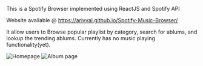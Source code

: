 This is a Spotify Browser implemented using ReactJS and Spotify API

Website available @ https://arivval.github.io/Spotify-Music-Browser/

It allow users to Browse popular playlist by category, search for ablums, and lookup the trending ablums.
Currently has no music playing functionality(yet).

![Homepage](https://i.imgur.com/uT3229W.jpg)
![Album page](https://i.imgur.com/jMo1wv2.png)
